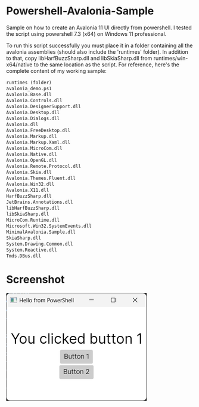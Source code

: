 # Powershell-Avalonia-Sample
Sample on how to create an Avalonia 11 UI directly from powershell. I tested the script using powershell 7.3 (x64) on Windows 11 professional.

To run this script successfully you must place it in a folder containing all the avalonia assemblies (should also include the 'runtimes' folder). In addition to that, copy libHarfBuzzSharp.dll and libSkiaSharp.dll from runtimes/win-x64/native to the same location as the script. For reference, here's the complete content of my working sample:

    runtimes (folder)
    avalonia_demo.ps1
    Avalonia.Base.dll
    Avalonia.Controls.dll
    Avalonia.DesignerSupport.dll
    Avalonia.Desktop.dll
    Avalonia.Dialogs.dll
    Avalonia.dll
    Avalonia.FreeDesktop.dll
    Avalonia.Markup.dll
    Avalonia.Markup.Xaml.dll
    Avalonia.MicroCom.dll
    Avalonia.Native.dll
    Avalonia.OpenGL.dll
    Avalonia.Remote.Protocol.dll
    Avalonia.Skia.dll
    Avalonia.Themes.Fluent.dll
    Avalonia.Win32.dll
    Avalonia.X11.dll
    HarfBuzzSharp.dll
    JetBrains.Annotations.dll
    libHarfBuzzSharp.dll
    libSkiaSharp.dll
    MicroCom.Runtime.dll
    Microsoft.Win32.SystemEvents.dll
    MinimalAvalonia.Sample.dll
    SkiaSharp.dll
    System.Drawing.Common.dll
    System.Reactive.dll
    Tmds.DBus.dll

# Screenshot
![Screenshot](screenshot1.png)

